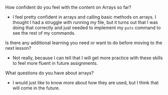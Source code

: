 How confident do you feel with the content on Arrays so far?
- I feel pretty confident in arrays and calling basic methods on arrays. I thought I had a struggle with running my file, but it turns out that I was doing that correctly and just needed to implement my `puts` command to see the rest of my commands.

Is there any additional learning you need or want to do before moving to the next lesson?

- Not really, because I can tell that I will get more practice with these skills to feel more fluent in future assignments.

What questions do you have about arrays?

- I would just like to know more about how they are used, but I think that will come in the future.
